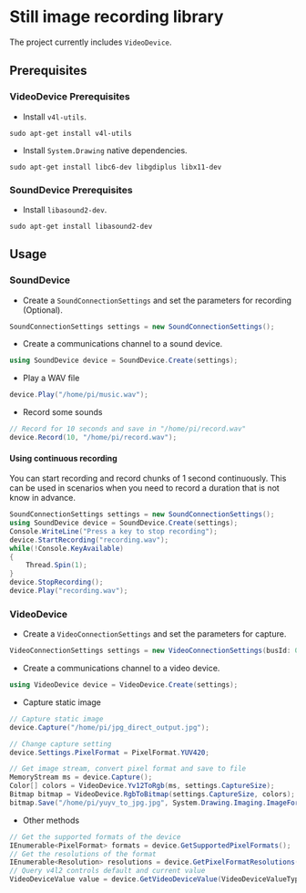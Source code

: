 # Still image recording library

The project currently includes `VideoDevice`.

## Prerequisites

### VideoDevice Prerequisites

- Install `v4l-utils`.

```shell
sudo apt-get install v4l-utils
```

- Install `System.Drawing` native dependencies.

```shell
sudo apt-get install libc6-dev libgdiplus libx11-dev
```

### SoundDevice Prerequisites

- Install `libasound2-dev`.

```shell
sudo apt-get install libasound2-dev
```

## Usage

### SoundDevice

- Create a `SoundConnectionSettings` and set the parameters for recording (Optional).

```csharp
SoundConnectionSettings settings = new SoundConnectionSettings();
```

- Create a communications channel to a sound device.

```csharp
using SoundDevice device = SoundDevice.Create(settings);
```

- Play a WAV file

```csharp
device.Play("/home/pi/music.wav");
```

- Record some sounds

```csharp
// Record for 10 seconds and save in "/home/pi/record.wav"
device.Record(10, "/home/pi/record.wav");
```

#### Using continuous recording

You can start recording and record chunks of 1 second continuously. This can be used in scenarios when you need to record a duration that is not know in advance.

```csharp
SoundConnectionSettings settings = new SoundConnectionSettings();
using SoundDevice device = SoundDevice.Create(settings);
Console.WriteLine("Press a key to stop recording");
device.StartRecording("recording.wav");
while(!Console.KeyAvailable)
{
    Thread.Spin(1);
}
device.StopRecording();
device.Play("recording.wav");
```

### VideoDevice

- Create a `VideoConnectionSettings` and set the parameters for capture.

```csharp
VideoConnectionSettings settings = new VideoConnectionSettings(busId: 0, captureSize: (2560, 1920), pixelFormat: PixelFormat.YUYV);
```

- Create a communications channel to a video device.

```csharp
using VideoDevice device = VideoDevice.Create(settings);
```

- Capture static image

```csharp
// Capture static image
device.Capture("/home/pi/jpg_direct_output.jpg");

// Change capture setting
device.Settings.PixelFormat = PixelFormat.YUV420;

// Get image stream, convert pixel format and save to file
MemoryStream ms = device.Capture();
Color[] colors = VideoDevice.Yv12ToRgb(ms, settings.CaptureSize);
Bitmap bitmap = VideoDevice.RgbToBitmap(settings.CaptureSize, colors);
bitmap.Save("/home/pi/yuyv_to_jpg.jpg", System.Drawing.Imaging.ImageFormat.Jpeg);
```

- Other methods

```csharp
// Get the supported formats of the device
IEnumerable<PixelFormat> formats = device.GetSupportedPixelFormats();
// Get the resolutions of the format
IEnumerable<Resolution> resolutions = device.GetPixelFormatResolutions(PixelFormat.YUYV));
// Query v4l2 controls default and current value
VideoDeviceValue value = device.GetVideoDeviceValue(VideoDeviceValueType.Rotate);
```
